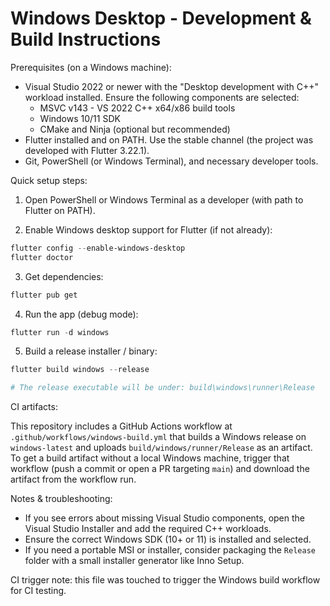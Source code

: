 Windows Desktop - Development & Build Instructions
===============================================

Prerequisites (on a Windows machine):

- Visual Studio 2022 or newer with the "Desktop development with C++" workload installed. Ensure the following components are selected:
  - MSVC v143 - VS 2022 C++ x64/x86 build tools
  - Windows 10/11 SDK
  - CMake and Ninja (optional but recommended)
- Flutter installed and on PATH. Use the stable channel (the project was developed with Flutter 3.22.1).
- Git, PowerShell (or Windows Terminal), and necessary developer tools.

Quick setup steps:

1. Open PowerShell or Windows Terminal as a developer (with path to Flutter on PATH).

2. Enable Windows desktop support for Flutter (if not already):

```powershell
flutter config --enable-windows-desktop
flutter doctor
```

3. Get dependencies:

```powershell
flutter pub get
```

4. Run the app (debug mode):

```powershell
flutter run -d windows
```

5. Build a release installer / binary:

```powershell
flutter build windows --release

# The release executable will be under: build\windows\runner\Release
```

CI artifacts:

This repository includes a GitHub Actions workflow at `.github/workflows/windows-build.yml` that builds a Windows release on `windows-latest` and uploads `build/windows/runner/Release` as an artifact. To get a build artifact without a local Windows machine, trigger that workflow (push a commit or open a PR targeting `main`) and download the artifact from the workflow run.

Notes & troubleshooting:

- If you see errors about missing Visual Studio components, open the Visual Studio Installer and add the required C++ workloads.
- Ensure the correct Windows SDK (10+ or 11) is installed and selected.
- If you need a portable MSI or installer, consider packaging the `Release` folder with a small installer generator like Inno Setup.

CI trigger note: this file was touched to trigger the Windows build workflow for CI testing.
